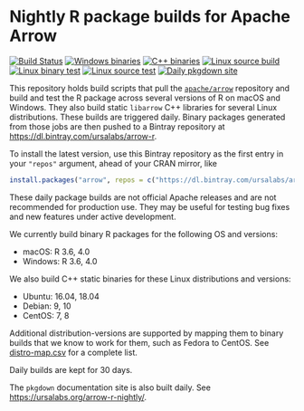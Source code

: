 # Nightly R package builds for Apache Arrow

[![Build Status](https://travis-ci.org/ursa-labs/arrow-r-nightly.svg?branch=master)](https://travis-ci.org/ursa-labs/arrow-r-nightly)
[![Windows binaries](https://github.com/ursa-labs/arrow-r-nightly/workflows/Binary%20Windows%R%20packages/badge.svg)](https://github.com/ursa-labs/arrow-r-nightly/actions?query=workflow%3A"Binary+Windows+R+packages")
[![C++ binaries](https://github.com/ursa-labs/arrow-r-nightly/workflows/Binary%20C++%20libraries/badge.svg)](https://github.com/ursa-labs/arrow-r-nightly/actions?query=workflow%3A"Binary+C%2B%2B+libraries")
[![Linux source build](https://github.com/ursa-labs/arrow-r-nightly/workflows/Build%20source%20packages/badge.svg)](https://github.com/ursa-labs/arrow-r-nightly/actions?query=workflow%3A"Build+source+packages")
[![Linux binary test](https://github.com/ursa-labs/arrow-r-nightly/workflows/Test%20binary%20installation/badge.svg)](https://github.com/ursa-labs/arrow-r-nightly/actions?query=workflow%3A"Test+binary+installation")
[![Linux source test](https://github.com/ursa-labs/arrow-r-nightly/workflows/Test%20source%20installation/badge.svg)](https://github.com/ursa-labs/arrow-r-nightly/actions?query=workflow%3A"Test+source+installation")
[![Daily pkgdown site](https://github.com/ursa-labs/arrow-r-nightly/workflows/Daily%20pkgdown%20site/badge.svg)](https://github.com/ursa-labs/arrow-r-nightly/actions?query=workflow%3A"Daily+pkgdown+site")

This repository holds build scripts that pull the [`apache/arrow`](https://github.com/apache/arrow) repository and build and test the R package across several versions of R on macOS and Windows. They also build static `libarrow` C++ libraries for several Linux distributions.
These builds are triggered daily. Binary packages generated from those jobs are then pushed to a Bintray repository at https://dl.bintray.com/ursalabs/arrow-r.

To install the latest version, use this Bintray repository as the first entry in your `"repos"` argument, ahead of your CRAN mirror, like

```r
install.packages("arrow", repos = c("https://dl.bintray.com/ursalabs/arrow-r", getOption("repos")))
```

These daily package builds are not official Apache releases and are not recommended for production use. They may be useful for testing bug fixes and new features under active development.

We currently build binary R packages for the following OS and versions:

* macOS: R 3.6, 4.0
* Windows: R 3.6, 4.0

We also build C++ static binaries for these Linux distributions and versions:

* Ubuntu: 16.04, 18.04
* Debian: 9, 10
* CentOS: 7, 8

Additional distribution-versions are supported by mapping them to binary builds that we know to work for them, such as Fedora to CentOS. See [distro-map.csv](https://github.com/ursa-labs/arrow-r-nightly/blob/master/linux/distro-map.csv) for a complete list.

Daily builds are kept for 30 days.

The `pkgdown` documentation site is also built daily. See https://ursalabs.org/arrow-r-nightly/.
